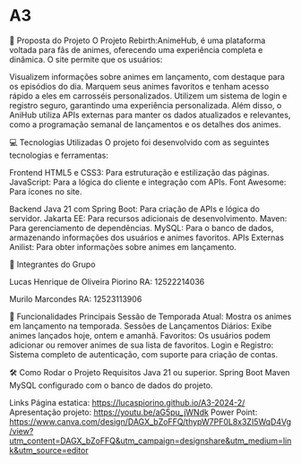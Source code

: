 # A3

📜 Proposta do Projeto
O Projeto Rebirth:AnimeHub,  é uma plataforma voltada para fãs de animes, oferecendo uma experiência completa e dinâmica. O site permite que os usuários:

Visualizem informações sobre animes em lançamento, com destaque para os episódios do dia.
Marquem seus animes favoritos e tenham acesso rápido a eles em carrosséis personalizados.
Utilizem um sistema de login e registro seguro, garantindo uma experiência personalizada.
Além disso, o AniHub utiliza APIs externas para manter os dados atualizados e relevantes, como a programação semanal de lançamentos e os detalhes dos animes.

💻 Tecnologias Utilizadas
O projeto foi desenvolvido com as seguintes tecnologias e ferramentas:

Frontend
HTML5 e CSS3: Para estruturação e estilização das páginas.
JavaScript: Para a lógica do cliente e integração com APIs.
Font Awesome: Para ícones no site.

Backend
Java 21 com Spring Boot: Para criação de APIs e lógica do servidor.
Jakarta EE: Para recursos adicionais de desenvolvimento.
Maven: Para gerenciamento de dependências.
MySQL: Para o banco de dados, armazenando informações dos usuários e animes favoritos.
APIs Externas
Anilist: Para obter informações sobre animes em lançamento.

👥 Integrantes do Grupo

Lucas Henrique de Oliveira Piorino RA: 12522214036

Murilo Marcondes RA: 12523113906


🚀 Funcionalidades Principais
Sessão de Temporada Atual: Mostra os animes em lançamento na temporada.
Sessões de Lançamentos Diários: Exibe animes lançados hoje, ontem e amanhã.
Favoritos: Os usuários podem adicionar ou remover animes de sua lista de favoritos.
Login e Registro: Sistema completo de autenticação, com suporte para criação de contas.

🛠️ Como Rodar o Projeto
Requisitos
Java 21 ou superior.
Spring Boot
Maven
MySQL configurado com o banco de dados do projeto.

Links
Página estatica:
https://lucaspiorino.github.io/A3-2024-2/
Apresentação projeto:
https://youtu.be/aG5pu_jWNdk
Power Point:
https://www.canva.com/design/DAGX_bZoFFQ/thypW7PF0L8x3ZI5WqD4Vg/view?utm_content=DAGX_bZoFFQ&utm_campaign=designshare&utm_medium=link&utm_source=editor
